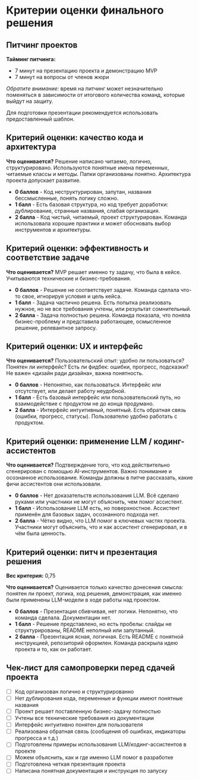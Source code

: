 # Критерии оценки финального решения

## Питчинг проектов

**Тайминг питчинга:** 
- 7 минут на презентацию проекта и демонстрацию MVP
- 7 минут на вопросы от членов жюри

*Обратите внимание:* время на питчинг может незначительно поменяться в зависимости от итогового количества команд, которые выйдут на защиту.

Для подготовки презентации рекомендуется использовать предоставленный шаблон.

## Критерий оценки: качество кода и архитектура

**Что оценивается?** Решение написано читаемо, логично, структурировано. Используются понятные имена переменных, читаемые классы и методы. Папки организованы понятно. Архитектура проекта допускает развитие.

- **0 баллов** - Код неструктурирован, запутан, названия бессмысленные, понять логику сложно.
- **1 балл** - Есть базовая структура, но код требует доработки: дублирование, странные названия, слабая организация.
- **2 балла** - Код чистый, читаемый, проект структурирован. Команда использовала хорошие практики и может обосновать выбор инструментов и архитектуры.

## Критерий оценки: эффективность и соответствие задаче

**Что оценивается?** MVP решает именно ту задачу, что была в кейсе. Учитываются технические и бизнес-требования.

- **0 баллов** - Решение не соответствует задаче. Команда сделала что-то свое, игнорируя условия и цель кейса.
- **1 балл** - Задача частично решена. Есть попытка реализовать нужное, но не все требования учтены, или результат сомнительный.
- **2 балла** - Задача полностью решена. Команда показала, что поняла бизнес-проблему и представила работающее, осмысленное решение, релевантное запросу.

## Критерий оценки: UX и интерфейс

**Что оценивается?** Пользовательский опыт: удобно ли пользоваться? Понятен ли интерфейс? Есть ли фидбек: ошибки, прогресс, подсказки? Не важен «дизайн ради дизайна», важна понятность.

- **0 баллов** - Непонятно, как пользоваться. Интерфейс или отсутствует, или делает работу неудобной.
- **1 балл** - Есть базовый интерфейс или пользовательский путь, но взаимодействие с продуктом не до конца продумано.
- **2 балла** - Интерфейс интуитивный, понятный. Есть обратная связь (ошибки, прогресс, статусы). Пользователю удобно работать с продуктом.

## Критерий оценки: применение LLM / кодинг-ассистентов

**Что оценивается?** Подтверждение того, что код действительно сгенерирован с помощью AI-инструментов. Важно понимание и осознанное использование. Команды должны в питче рассказать, какие фичи ассистентов они использовали.

- **0 баллов** - Нет доказательств использования LLM. Всё сделано руками или участники не могут объяснить, чем помог ассистент.
- **1 балл** - Использование LLM есть, но поверхностное. Ассистент применён для базовых задач, осознанного подхода нет.
- **2 балла** - Чётко видно, что LLM помог в ключевых частях проекта. Участники могут объяснить, что и как ассистент сгенерировал, и в чём была ценность.

## Критерий оценки: питч и презентация решения
**Вес критерия:** 0,75

**Что оценивается?** Оценивается только качество донесения смысла: понятен ли проект, логика, ход решения, демонстрация, как именно были применены LLM-модели в ходе работы над проектом.

- **0 баллов** - Презентация сбивчивая, нет логики. Непонятно, что команда сделала. Документации нет.
- **1 балл** - Решение представлено, но есть пробелы: слайды не структурированы, README неполный или запутанный.
- **2 балла** - Презентация ясная, логичная. Есть README с понятной инструкцией, репозиторий оформлен. Команда раскрыла идею проекта и то, как он работает.

## Чек-лист для самопроверки перед сдачей проекта

- [ ] Код организован логично и структурированно
- [ ] Нет дублирования кода, переменные и функции имеют понятные названия
- [ ] Проект решает поставленную бизнес-задачу полностью
- [ ] Учтены все технические требования из документации
- [ ] Интерфейс интуитивно понятен для пользователя
- [ ] Реализована обратная связь (сообщения об ошибках, индикаторы прогресса и т.д.)
- [ ] Подготовлены примеры использования LLM/кодинг-ассистентов в проекте
- [ ] Можем объяснить, как и где именно LLM помог в разработке
- [ ] Подготовлена четкая презентация проекта
- [ ] Написана понятная документация и инструкция по запуску 